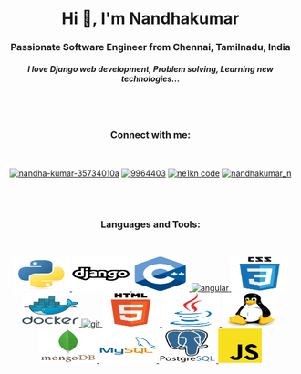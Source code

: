 <h1 align="center">Hi 👋, I'm Nandhakumar</h1>
<h3 align="center">Passionate Software Engineer from Chennai, Tamilnadu, India</h3>
<h5 align="center">I love Django web development, Problem solving, Learning new technologies...</h5>
<br>
<br>
<h3 align="center">Connect with me:</h3><br>
<p align="center">
<a href="https://linkedin.com/in/nandha-kumar-35734010a" target="blank"><img align="center" width="10%" src="https://raw.githubusercontent.com/rahuldkjain/github-profile-readme-generator/master/src/images/icons/Social/linked-in-alt.svg" alt="nandha-kumar-35734010a" height="30" width="40" /></a>
<a href="https://stackoverflow.com/users/9964403" target="blank"><img align="center" width="10%" src="https://raw.githubusercontent.com/rahuldkjain/github-profile-readme-generator/master/src/images/icons/Social/stack-overflow.svg" alt="9964403" height="30" width="40" /></a>
<a href="https://www.youtube.com/channel/UCZ9a-lTua6Wuhf8ePOcZArg" target="blank"><img align="center" width="10%" src="https://raw.githubusercontent.com/rahuldkjain/github-profile-readme-generator/master/src/images/icons/Social/youtube.svg" alt="ne1kn code" height="30" width="40" /></a>
<a href="https://www.leetcode.com/nandhakumar_n" target="blank"><img align="center" width="10%" src="https://raw.githubusercontent.com/rahuldkjain/github-profile-readme-generator/master/src/images/icons/Social/leet-code.svg" alt="nandhakumar_n" height="30" width="40" /></a>
</p>
<br>
<br>
<h3 align="center" width="20%">Languages and Tools:</h3><br>
<p width="60%" align="center">
  <a href="https://www.python.org" target="_blank"> <img width="20%"  src="https://raw.githubusercontent.com/devicons/devicon/master/icons/python/python-original.svg" alt="python" width="40" height="60"/> </a>
  <a href="https://www.djangoproject.com/" target="_blank"> <img width="20%" src="https://github.com/Nandhakumarpro/learnDjango/blob/master/icons8-django.svg" alt="django" width="40" height="60"/>
  <a href="https://www.w3schools.com/cpp/" target="_blank"> <img width="20%" src="https://raw.githubusercontent.com/devicons/devicon/master/icons/cplusplus/cplusplus-original.svg" alt="cplusplus" width="40" height="60"/>
  <a href="https://angular.io" target="_blank"> <img width="20%" src="https://angular.io/assets/images/logos/angular/angular.svg" alt="angular" width="40" height="60"/> </a>
  <a href="https://www.w3schools.com/css/" target="_blank"> <img width="20%" src="https://raw.githubusercontent.com/devicons/devicon/master/icons/css3/css3-original-wordmark.svg" alt="css3" width="40" height="60"/> </a>
  <a href="https://www.docker.com/" target="_blank"> <img width="20%" src="https://raw.githubusercontent.com/devicons/devicon/master/icons/docker/docker-original-wordmark.svg" alt="docker" width="40" height="60"/> </a>
  <a href="https://git-scm.com/" target="_blank"> <img width="20%" src="https://www.vectorlogo.zone/logos/git-scm/git-scm-icon.svg" alt="git" width="40" height="60"/> </a>
  <a href="https://www.w3.org/html/" target="_blank"> <img width="20%" src="https://raw.githubusercontent.com/devicons/devicon/master/icons/html5/html5-original-wordmark.svg" alt="html5" width="40" height="60"/> </a>
  <a href="https://www.java.com" target="_blank"> <img width="20%" src="https://raw.githubusercontent.com/devicons/devicon/master/icons/java/java-original.svg" alt="java" width="40" height="60"/> </a>
  <a href="https://www.linux.org/" target="_blank"> <img width="20%" src="https://raw.githubusercontent.com/devicons/devicon/master/icons/linux/linux-original.svg" alt="linux" width="40" height="60"/> </a>
  <a href="https://www.mongodb.com/" target="_blank"> <img width="20%" src="https://raw.githubusercontent.com/devicons/devicon/master/icons/mongodb/mongodb-original-wordmark.svg" alt="mongodb" width="40" height="60"/> </a>
  <a href="https://www.mysql.com/" target="_blank"> <img width="20%" src="https://raw.githubusercontent.com/devicons/devicon/master/icons/mysql/mysql-original-wordmark.svg" alt="mysql" width="40" height="60"/> </a>
  <a href="https://www.postgresql.org"  target="_blank"> <img width="20%" src="https://raw.githubusercontent.com/devicons/devicon/master/icons/postgresql/postgresql-original-wordmark.svg" alt="postgresql" width="40" height="60"/> </a>
  <a href="https://www.postgresql.org"  target="_blank">
     <img width="15%" src="https://github.com/Nandhakumarpro/learnDjango/blob/master/javascript.svg" alt="postgresql" width="40" height="60"/>
  </a>
</p>
